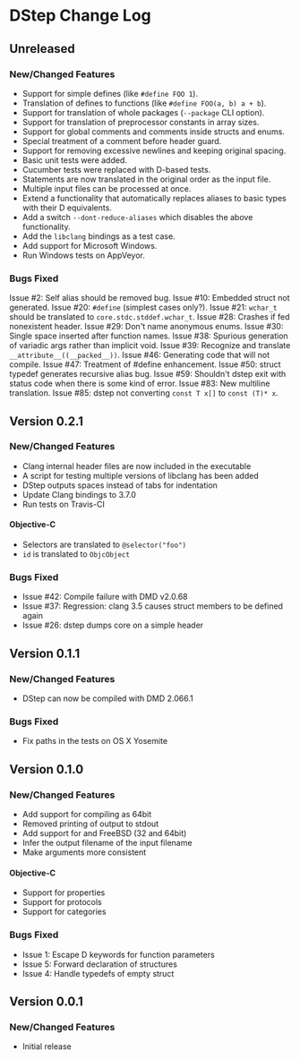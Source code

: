 # DStep Change Log

## Unreleased
### New/Changed Features

* Support for simple defines (like `#define FOO 1`).
* Translation of defines to functions (like `#define FOO(a, b) a + b`).
* Support for translation of whole packages (`--package` CLI option).
* Support for translation of preprocessor constants in array sizes.
* Support for global comments and comments inside structs and enums.
* Special treatment of a comment before header guard.
* Support for removing excessive newlines and keeping original spacing.
* Basic unit tests were added.
* Cucumber tests were replaced with D-based tests.
* Statements are now translated in the original order as the input file.
* Multiple input files can be processed at once.
* Extend a functionality that automatically replaces aliases to basic types with their D equivalents.
* Add a switch `--dont-reduce-aliases` which disables the above functionality.
* Add the `libclang` bindings as a test case.
* Add support for Microsoft Windows.
* Run Windows tests on AppVeyor.

### Bugs Fixed

Issue #2: Self alias should be removed bug.
Issue #10: Embedded struct not generated.
Issue #20: `#define` (simplest cases only?).
Issue #21: `wchar_t` should be translated to `core.stdc.stddef.wchar_t`.
Issue #28: Crashes if fed nonexistent header.
Issue #29: Don't name anonymous enums.
Issue #30: Single space inserted after function names.
Issue #38: Spurious generation of variadic args rather than implicit void.
Issue #39: Recognize and translate `__attribute__((__packed__))`.
Issue #46: Generating code that will not compile.
Issue #47: Treatment of #define enhancement.
Issue #50: struct typedef generates recursive alias bug.
Issue #59: Shouldn't dstep exit with status code when there is some kind of error.
Issue #83: New multiline translation.
Issue #85: dstep not converting `const T x[]` to `const (T)* x`.

## Version 0.2.1
### New/Changed Features

* Clang internal header files are now included in the executable
* A script for testing multiple versions of libclang has been added
* DStep outputs spaces instead of tabs for indentation
* Update Clang bindings to 3.7.0
* Run tests on Travis-CI

#### Objective-C

* Selectors are translated to `@selector("foo")`
* `id` is translated to `ObjcObject`

### Bugs Fixed

* Issue #42: Compile failure with DMD v2.0.68
* Issue #37: Regression: clang 3.5 causes struct members to be defined again
* Issue #26: dstep dumps core on a simple header

## Version 0.1.1
### New/Changed Features

* DStep can now be compiled with DMD 2.066.1

### Bugs Fixed

* Fix paths in the tests on OS X Yosemite

## Version 0.1.0
### New/Changed Features

* Add support for compiling as 64bit
* Removed printing of output to stdout
* Add support for and FreeBSD (32 and 64bit)
* Infer the output filename of the input filename
* Make arguments more consistent

#### Objective-C

* Support for properties
* Support for protocols
* Support for categories

### Bugs Fixed

* Issue 1: Escape D keywords for function parameters
* Issue 5: Forward declaration of structures
* Issue 4: Handle typedefs of empty struct

## Version 0.0.1
### New/Changed Features

* Initial release
